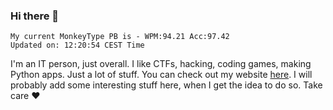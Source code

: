 ### Hi there 👋
<!-- PB START -->
```
My current MonkeyType PB is - WPM:94.21 Acc:97.42
Updated on: 12:20:54 CEST Time
```
<!-- PB END -->
I'm an IT person, just overall. I like CTFs, hacking, coding games, making Python apps. Just a lot of stuff.
You can check out my website [here](https://skill3472.github.io/).
I will probably add some interesting stuff here, when I get the idea to do so. Take care ❤️
